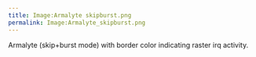 ```yaml
---
title: Image:Armalyte skipburst.png
permalink: Image:Armalyte_skipburst.png
---
```


Armalyte (skip+burst mode) with border color indicating raster irq
activity.
